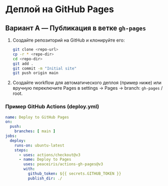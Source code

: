 
# Деплой на GitHub Pages

## Вариант A — Публикация в ветке `gh-pages`
1. Создайте репозиторий на GitHub и клонируйте его:
   ```bash
   git clone <repo-url>
   cp -r * <repo-dir>
   cd <repo-dir>
   git add .
   git commit -m "Initial site"
   git push origin main
   ```
2. Создайте workflow для автоматического деплоя (пример ниже) или вручную переключите Pages в settings -> Pages -> branch: `gh-pages` / root.

### Пример GitHub Actions (deploy.yml)
```yaml
name: Deploy to GitHub Pages
on:
  push:
    branches: [ main ]
jobs:
  deploy:
    runs-on: ubuntu-latest
    steps:
      - uses: actions/checkout@v3
      - name: Deploy to Pages
        uses: peaceiris/actions-gh-pages@v3
        with:
          github_token: ${{ secrets.GITHUB_TOKEN }}
          publish_dir: ./
```
